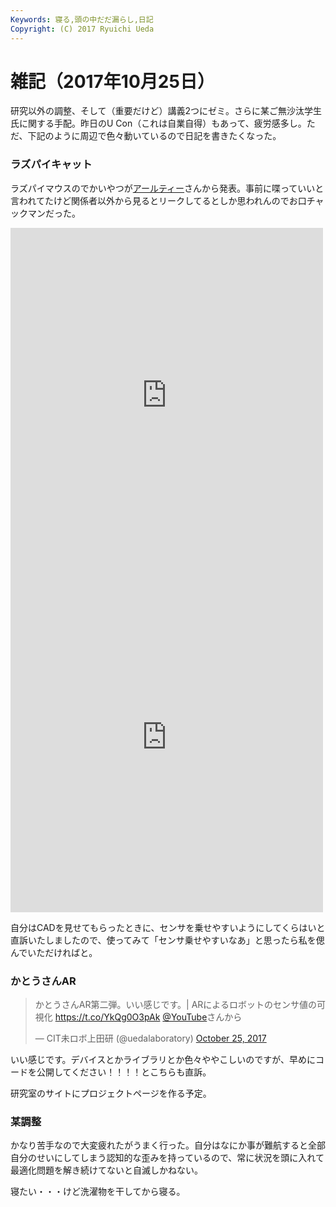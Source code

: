 ```yaml
---
Keywords: 寝る,頭の中だだ漏らし,日記
Copyright: (C) 2017 Ryuichi Ueda
---
```


# 雑記（2017年10月25日）

研究以外の調整、そして（重要だけど）講義2つにゼミ。さらに某ご無沙汰学生氏に関する手配。昨日のU Con（これは自業自得）もあって、疲労感多し。ただ、下記のように周辺で色々動いているので日記を書きたくなった。

### ラズパイキャット

ラズパイマウスのでかいやつが[アールティー](http://www.rt-net.jp/)さんから発表。事前に喋っていいと言われてたけど関係者以外から見るとリークしてるとしか思われんのでお口チャックマンだった。

<div>
<iframe src="https://www.facebook.com/plugins/post.php?href=https%3A%2F%2Fwww.facebook.com%2FRaspberryPiMouse%2Fposts%2F1704571092900305&width=500" width="500" height="535" style="border:none;overflow:hidden" scrolling="no" frameborder="0" allowTransparency="true"></iframe>

<iframe src="https://www.facebook.com/plugins/post.php?href=https%3A%2F%2Fwww.facebook.com%2Fyuki.nakagawa.75%2Fposts%2F1693638320707483&width=500" width="500" height="560" style="border:none;overflow:hidden" scrolling="no" frameborder="0" allowTransparency="true"></iframe>
</div>

自分はCADを見せてもらったときに、センサを乗せやすいようにしてくらはいと直訴いたしましたので、使ってみて「センサ乗せやすいなあ」と思ったら私を偲んでいただければと。


### かとうさんAR

<blockquote class="twitter-tweet" data-partner="tweetdeck"><p lang="ja" dir="ltr">かとうさんAR第二弾。いい感じです。| ARによるロボットのセンサ値の可視化 <a href="https://t.co/YkQg0O3pAk">https://t.co/YkQg0O3pAk</a> <a href="https://twitter.com/YouTube?ref_src=twsrc%5Etfw">@YouTube</a>さんから</p>&mdash; CIT未ロボ上田研 (@uedalaboratory) <a href="https://twitter.com/uedalaboratory/status/923158216241905664?ref_src=twsrc%5Etfw">October 25, 2017</a></blockquote>
<script async src="//platform.twitter.com/widgets.js" charset="utf-8"></script>

いい感じです。デバイスとかライブラリとか色々ややこしいのですが、早めにコードを公開してください！！！！とこちらも直訴。


研究室のサイトにプロジェクトページを作る予定。

### 某調整

かなり苦手なので大変疲れたがうまく行った。自分はなにか事が難航すると全部自分のせいにしてしまう認知的な歪みを持っているので、常に状況を頭に入れて最適化問題を解き続けてないと自滅しかねない。


寝たい・・・けど洗濯物を干してから寝る。
